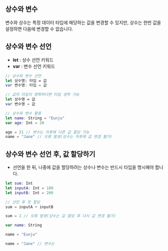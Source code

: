 ## 상수와 변수
변수와 상수는 특정 데이터 타입에 해당하는 값을 변경할 수 있지만, 상수는 한번 값을 설정하면 다음에 변경할 수 없습니다.

## 상수와 변수 선언
* __let__ : 상수 선언 키워드
* __var__ : 변수 선언 키워드

~~~Swift
// 상수와 변수 선언
let 상수명: 타입 = 값
var 변수명: 타입 = 값

// 값의 타입이 명확하다면 타입 생략 가능
let 상수명 = 값
var 변수명 = 값

// 상수와 변수 활용
let name: String = "Eunju"
var age: Int = 20

age = 21 // 변수는 차후에 다른 값 할당 가능
name = "Jane" // 오류 발생(상수는 차후에 값 변경 불가) 
~~~

## 상수와 변수 선언 후, 값 할당하기
* 선언을 한 뒤, 나중에 값을 할당하려는 상수나 변수는 반드시 타입을 명시해야 합니다.

~~~Swift
let sum: Int
let inputA: Int = 100
let inputB: Int = 200

// 선언 후 첫 할당
sum = inputA + inputB

sum = 1 // 오류 발생(상수는 값 할당 후 다시 값 변경 불가)

var name: String

name = "Eunju"

name = "Jane" // 변수는 
